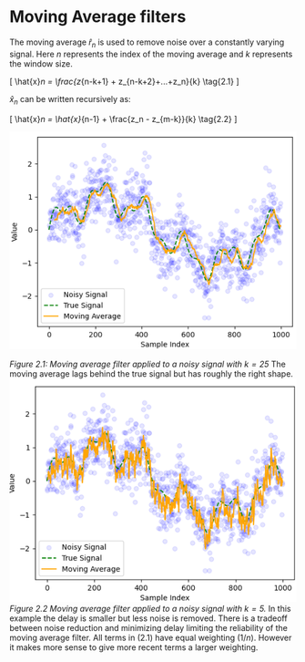 # Moving Average filters

The moving average $\hat{r}_n$ is used to remove noise over a constantly varying signal. Here $n$ represents the index of the moving average and $k$ represents the window size.

\[
    \hat{x}_n = \frac{z_{n-k+1} + z_{n-k+2}+...+z_n}{k} \tag{2.1}
\]

$\hat{x}_n$ can be written recursively as:

\[
    \hat{x}_n = \hat{x}_{n-1} + \frac{z_n - z_{m-k}}{k} \tag{2.2}
\]

![alt text](image-9.png)

_Figure 2.1: Moving average filter applied to a noisy signal with $k = 25$_
The moving average lags behind the true signal but has roughly the right shape.
![alt text](image-15.png)
_Figure 2.2 Moving average filter applied to a noisy signal with $k=5$._
In this example the delay is smaller but less noise is removed. There is a tradeoff between noise reduction and minimizing delay limiting the reliability of the moving average filter. 
All terms in $(2.1)$ have equal weighting ($1/n$). However it makes more sense to give more recent terms a larger weighting.
